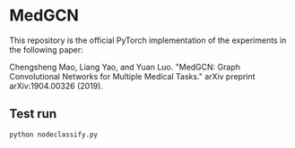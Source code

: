 # MedGCN
This repository is the official PyTorch implementation of the experiments in the following paper: 

Chengsheng Mao, Liang Yao, and Yuan Luo. "MedGCN: Graph Convolutional Networks for Multiple Medical Tasks." arXiv preprint arXiv:1904.00326 (2019).

## Test run


```
python nodeclassify.py
```


